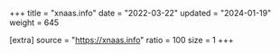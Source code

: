 +++
title = "xnaas.info"
date = "2022-03-22"
updated = "2024-01-19"
weight = 645

[extra]
source = "https://xnaas.info"
ratio = 100
size = 1
+++
